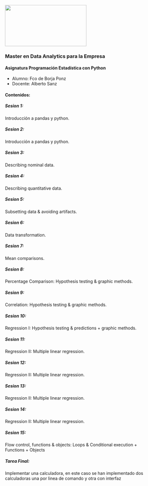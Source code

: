 <img align="center" width="270" height="136" src="http://www.gepacv.org/wp-content/uploads/2017/01/EDEM-Logo--540x272.png">

### Master en Data Analytics para la Empresa

#### Asignatura Programación Estadística con Python

- Alumno:  Fco de Borja Ponz
- Docente: Alberto Sanz

#### Contenidos:

##### Sesion 1: 
Introducción a pandas y python.

##### Sesion 2: 
Introducción a pandas y python.

##### Sesion 3: 
Describing nominal data.

##### Sesion 4: 
Describing quantitative data.

##### Sesion 5: 
Subsetting data & avoiding artifacts.

##### Sesion 6: 
Data transformation.

##### Sesion 7: 
Mean comparisons.

##### Sesion 8: 
Percentage Comparison: Hypothesis testing & graphic methods.

##### Sesion 9: 
Correlation: Hypothesis testing & graphic methods.

##### Sesion 10: 
Regression I: Hypothesis testing & predictions + graphic methods.

##### Sesion 11: 
Regression II: Multiple linear regression.

##### Sesion 12: 
Regression II: Multiple linear regression.

##### Sesion 13: 
Regression II: Multiple linear regression.

##### Sesion 14: 
Regression II: Multiple linear regression.

##### Sesion 15: 
Flow control, functions & objects: Loops & Conditional execution + Functions + Objects

##### Tarea Final:
Implementar una calculadora, en este caso se han implementado dos calculadoras una por linea de comando y otra con interfaz
